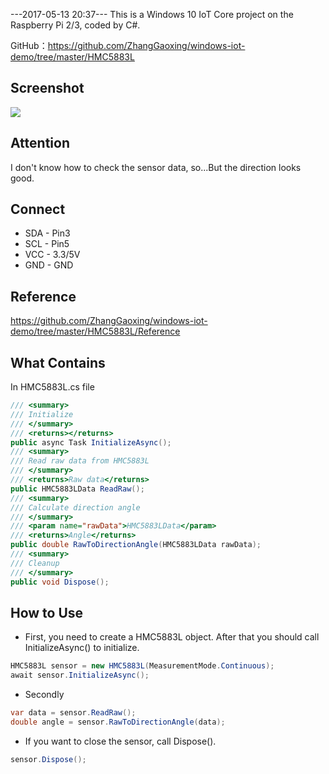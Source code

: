 ---2017-05-13 20:37---
This is a Windows 10 IoT Core project on the Raspberry Pi 2/3, coded by C#.

GitHub：https://github.com/ZhangGaoxing/windows-iot-demo/tree/master/HMC5883L

## Screenshot
![](https://raw.githubusercontent.com/ZhangGaoxing/windows-iot-demo/master/HMC5883L/Screenshot.jpg)

## Attention
I don't know how to check the sensor data, so...But the direction looks good.

## Connect
* SDA - Pin3
* SCL - Pin5
* VCC - 3.3/5V
* GND - GND

## Reference
https://github.com/ZhangGaoxing/windows-iot-demo/tree/master/HMC5883L/Reference

## What Contains
In HMC5883L.cs file
```C#
/// <summary>
/// Initialize
/// </summary>
/// <returns></returns>
public async Task InitializeAsync();
/// <summary>
/// Read raw data from HMC5883L
/// </summary>
/// <returns>Raw data</returns>
public HMC5883LData ReadRaw();
/// <summary>
/// Calculate direction angle
/// </summary>
/// <param name="rawData">HMC5883LData</param>
/// <returns>Angle</returns>
public double RawToDirectionAngle(HMC5883LData rawData);
/// <summary>
/// Cleanup
/// </summary>
public void Dispose();
```

## How to Use
* First, you need to create a HMC5883L object. After that you should call InitializeAsync() to initialize.
```C#
HMC5883L sensor = new HMC5883L(MeasurementMode.Continuous);
await sensor.InitializeAsync();
```
* Secondly
```C#
var data = sensor.ReadRaw();
double angle = sensor.RawToDirectionAngle(data);
```
* If you want to close the sensor, call Dispose().
```C#
sensor.Dispose();
```